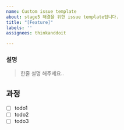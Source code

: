 ```yaml
---
name: Custom issue template
about: stage5 해결을 위한 issue template입니다.
title: "[Feature]"
labels: ''
assignees: thinkanddoit

---
```


### 설명

> 한줄 설명 해주세요..

## 과정

- [ ] todo1
- [ ] todo2
- [ ] todo3
